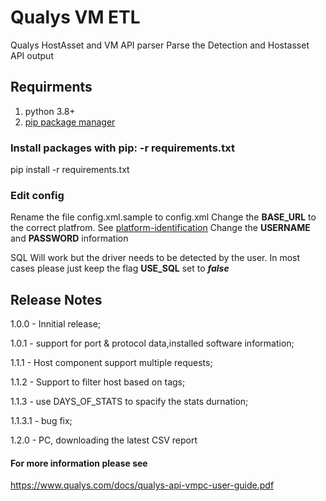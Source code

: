 # Qualys VM ETL

Qualys HostAsset and VM API parser
Parse the Detection and Hostasset API output

## Requirments

1. python 3.8+
2. [pip package manager](https://pip.pypa.io/en/stable/installation/)

### Install packages with pip: -r requirements.txt
pip install -r requirements.txt
### Edit config
Rename the file config.xml.sample to config.xml
Change the **BASE_URL** to the correct platfrom. See [platform-identification](https://www.qualys.com/platform-identification/)
Change the **USERNAME** and **PASSWORD** information

SQL Will work but the driver needs to be detected by the user.
In most cases please just keep the flag **USE_SQL** set to ***false***

## Release Notes
1.0.0 - Innitial release;

1.0.1 - support for port & protocol data,installed software information;

1.1.1 - Host component support multiple requests;

1.1.2 - Support to filter host based on tags;

1.1.3 - use DAYS_OF_STATS to spacify the stats durnation;

1.1.3.1 - bug fix;

1.2.0 - PC, downloading the latest CSV report
#### For more information please see
<https://www.qualys.com/docs/qualys-api-vmpc-user-guide.pdf>
